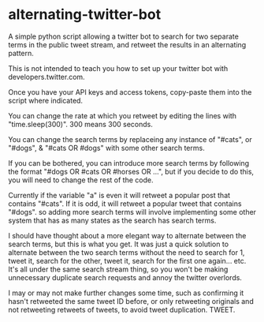 # alternating-twitter-bot
A simple python script allowing a twitter bot to search for two separate terms in the public tweet stream, and retweet the results in an alternating pattern.

This is not intended to teach you how to set up your twitter bot with developers.twitter.com. 

Once you have your API keys and access tokens, copy-paste them into the script where indicated.

You can change the rate at which you retweet by editing the lines with "time.sleep(300)". 300 means 300 seconds.

You can change the search terms by replaceing any instance of "#cats", or "#dogs", & "#cats OR #dogs" with some other search terms.

If you can be bothered, you can introduce more search terms by following the format "#dogs OR #cats OR #horses OR ...", but if you decide to do this, you will need to change the rest of the code. 

Currently if the variable "a" is even it will retweet a popular post that contains "#cats". If it is odd, it will retweet a popular tweet that contains "#dogs". so adding more search terms will involve implementing some other system that has as many states as the search has search terms.

I should have thought about a more elegant way to alternate between the search terms, but this is what you get. It was just a quick solution to alternate between the two search terms without the need to search for 1, tweet it, search for the other, tweet it, search for the first one again... etc. It's all under the same search stream thing, so you won't be making unnecessary duplicate search requests and annoy the twitter overlords.

I may or may not make further changes some time, such as confirming it hasn't retweeted the same tweet ID before, or only retweeting originals and not retweeting retweets of tweets, to avoid tweet duplication. TWEET.
